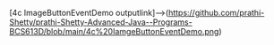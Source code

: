 [4c ImageButtonEventDemo outputlink]-->(https://github.com/prathi-Shetty/prathi-Shetty-Advanced-Java--Programs-BCS613D/blob/main/4c%20IamgeButtonEventDemo.png)
